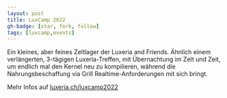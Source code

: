 ```yaml
---
layout: post
title: LuxCamp 2022
gh-badge: [star, fork, follow]
tags: [luxcamp,events]
---
```


Ein kleines, aber feines Zeltlager der Luxeria and Friends. Ähnlich einem
verlängerten, 3-tägigen Luxeria-Treffen, mit Übernachtung im Zelt und Zeit,
um endlich mal den Kernel neu zu kompilieren, während die Nahrungsbeschaffung
via Grill Realtime-Anforderungen mit sich bringt.

Mehr Infos auf [luxeria.ch/luxcamp2022](https://luxeria.ch/luxcamp2022/)
